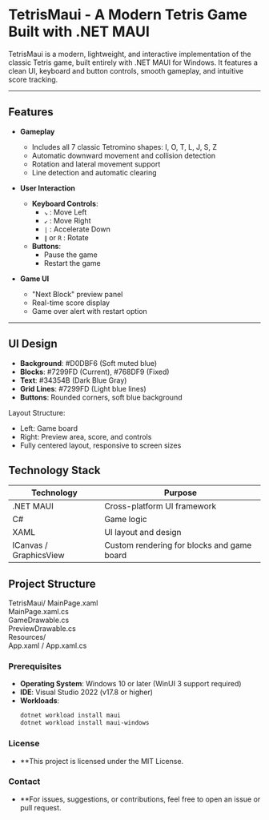 # TetrisMaui - A Modern Tetris Game Built with .NET MAUI

TetrisMaui is a modern, lightweight, and interactive implementation of the classic Tetris game, built entirely with .NET MAUI for Windows. It features a clean UI, keyboard and button controls, smooth gameplay, and intuitive score tracking.

---

## Features

- **Gameplay**
  - Includes all 7 classic Tetromino shapes: I, O, T, L, J, S, Z
  - Automatic downward movement and collision detection
  - Rotation and lateral movement support
  - Line detection and automatic clearing

- **User Interaction**
  - **Keyboard Controls**:
    - `↘` : Move Left
    - `↙` : Move Right
    - `∣` : Accelerate Down
    - `∥` or `R` : Rotate
  - **Buttons**:
    - Pause the game
    - Restart the game

- **Game UI**
  - "Next Block" preview panel
  - Real-time score display
  - Game over alert with restart option

---

## UI Design

- **Background**: #D0DBF6 (Soft muted blue)
- **Blocks**: #7299FD (Current), #768DF9 (Fixed)
- **Text**: #34354B (Dark Blue Gray)
- **Grid Lines**: #7299FD (Light blue lines)
- **Buttons**: Rounded corners, soft blue background

Layout Structure:

- Left: Game board
- Right: Preview area, score, and controls
- Fully centered layout, responsive to screen sizes

## Technology Stack

| Technology | Purpose |
|------------|---------|
| .NET MAUI  | Cross-platform UI framework |
| C#         | Game logic |
| XAML       | UI layout and design |
| ICanvas / GraphicsView | Custom rendering for blocks and game board |

## Project Structure
TetrisMaui/
MainPage.xaml             
MainPage.xaml.cs        
GameDrawable.cs          
PreviewDrawable.cs        
Resources/               
App.xaml / App.xaml.cs 

### Prerequisites

- **Operating System**: Windows 10 or later (WinUI 3 support required)
- **IDE**: Visual Studio 2022 (v17.8 or higher)
- **Workloads**:
  ```bash
  dotnet workload install maui
  dotnet workload install maui-windows

### License
- **This project is licensed under the MIT License.

### Contact
- **For issues, suggestions, or contributions, feel free to open an issue or pull request.

